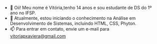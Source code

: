 - 👋 Oii! Meu nome é Vitória,tenho 14 anos e sou estudante de DS do 1º ano no IFSP.
- 🌱 Atualmente, estou iniciando o conhecimento na Análise em Desenvolvimento de Sistemas, incluindo HTML, CSS, Phyton.
- 📫 Para entrar em contato, envie um e-mail para vitoriapxaviera@gmail.com
